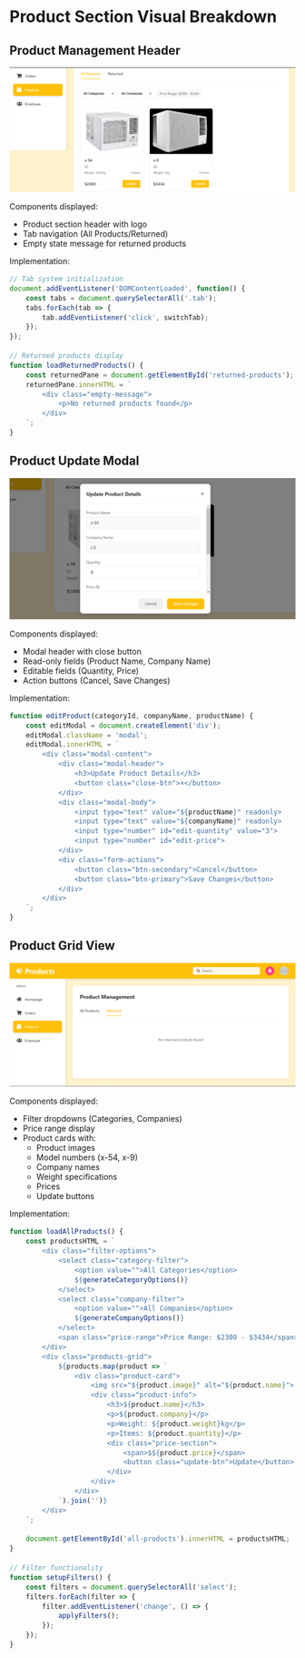 # Product Section Visual Breakdown

## Product Management Header
![Product Management Header](images1/product01.png)

Components displayed:
- Product section header with logo
- Tab navigation (All Products/Returned)
- Empty state message for returned products

Implementation:
```javascript
// Tab system initialization
document.addEventListener('DOMContentLoaded', function() {
    const tabs = document.querySelectorAll('.tab');
    tabs.forEach(tab => {
        tab.addEventListener('click', switchTab);
    });
});

// Returned products display
function loadReturnedProducts() {
    const returnedPane = document.getElementById('returned-products');
    returnedPane.innerHTML = `
        <div class="empty-message">
            <p>No returned products found</p>
        </div>
    `;
}
```

## Product Update Modal
![Product Update Interface](images1/product02.png)

Components displayed:
- Modal header with close button
- Read-only fields (Product Name, Company Name)
- Editable fields (Quantity, Price)
- Action buttons (Cancel, Save Changes)

Implementation:
```javascript
function editProduct(categoryId, companyName, productName) {
    const editModal = document.createElement('div');
    editModal.className = 'modal';
    editModal.innerHTML = `
        <div class="modal-content">
            <div class="modal-header">
                <h3>Update Product Details</h3>
                <button class="close-btn">×</button>
            </div>
            <div class="modal-body">
                <input type="text" value="${productName}" readonly>
                <input type="text" value="${companyName}" readonly>
                <input type="number" id="edit-quantity" value="3">
                <input type="number" id="edit-price">
            </div>
            <div class="form-actions">
                <button class="btn-secondary">Cancel</button>
                <button class="btn-primary">Save Changes</button>
            </div>
        </div>
    `;
}
```

## Product Grid View
![Product Grid Layout](images1/product03.png)

Components displayed:
- Filter dropdowns (Categories, Companies)
- Price range display
- Product cards with:
  - Product images
  - Model numbers (x-54, x-9)
  - Company names
  - Weight specifications
  - Prices
  - Update buttons

Implementation:
```javascript
function loadAllProducts() {
    const productsHTML = `
        <div class="filter-options">
            <select class="category-filter">
                <option value="">All Categories</option>
                ${generateCategoryOptions()}
            </select>
            <select class="company-filter">
                <option value="">All Companies</option>
                ${generateCompanyOptions()}
            </select>
            <span class="price-range">Price Range: $2300 - $3434</span>
        </div>
        <div class="products-grid">
            ${products.map(product => `
                <div class="product-card">
                    <img src="${product.image}" alt="${product.name}">
                    <div class="product-info">
                        <h3>${product.name}</h3>
                        <p>${product.company}</p>
                        <p>Weight: ${product.weight}kg</p>
                        <p>Items: ${product.quantity}</p>
                        <div class="price-section">
                            <span>$${product.price}</span>
                            <button class="update-btn">Update</button>
                        </div>
                    </div>
                </div>
            `).join('')}
        </div>
    `;
    
    document.getElementById('all-products').innerHTML = productsHTML;
}

// Filter functionality
function setupFilters() {
    const filters = document.querySelectorAll('select');
    filters.forEach(filter => {
        filter.addEventListener('change', () => {
            applyFilters();
        });
    });
}
```

